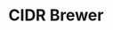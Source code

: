 ---
title: CIDR Brewer
direct_url: https://github.com/caleb531/cidr-brewer
categories: programs
description: Finds the network ID, broadcast ID, and more from any IP addresses you provide
---